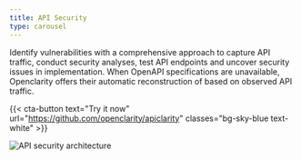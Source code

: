```yaml
---
title: API Security
type: carousel
---
```


<p class="carousel-text">Identify vulnerabilities with a comprehensive approach to capture API traffic, conduct security analyses, test API endpoints and uncover security issues in implementation. When OpenAPI specifications are unavailable, Openclarity offers their automatic reconstruction of based on observed API traffic.</p>

{{< cta-button text="Try it now" url="https://github.com/openclarity/apiclarity" classes="bg-sky-blue text-white" >}}

<img src="/img/carousel/APIsec.png" alt="API security architecture" class="img-fluid">
